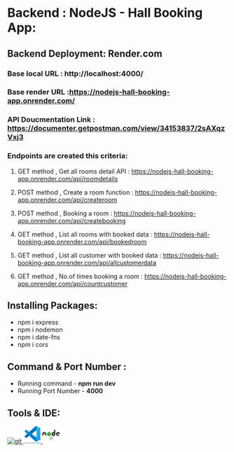 # Backend : NodeJS - Hall Booking App:

## Backend Deployment: Render.com

### Base local URL :  http://localhost:4000/

### Base render URL :https://nodejs-hall-booking-app.onrender.com/

### API Doucmentation Link : https://documenter.getpostman.com/view/34153837/2sAXqzVxj3

### Endpoints are created this criteria:
 
1. GET method , Get all rooms detail API : https://nodejs-hall-booking-app.onrender.com/api/roomdetails

2. POST method , Create a room function : https://nodejs-hall-booking-app.onrender.com/api/createroom

3. POST method , Booking a room : https://nodejs-hall-booking-app.onrender.com/api/createbooking

4. GET method , List all rooms with booked data : https://nodejs-hall-booking-app.onrender.com/api/bookedroom

5. GET method , List all customer with booked data : https://nodejs-hall-booking-app.onrender.com/api/allcustomerdata

6. GET method , No.of times booking a room : https://nodejs-hall-booking-app.onrender.com/api/countcustomer

## Installing Packages:
* npm i express
* npm i nodemon
* npm i date-fns
* npm i cors

## Command & Port Number :
* Running command - **npm run dev**
* Running Port Number - **4000**

## Tools & IDE:
  <a href="https://github.com/Balakrishnan-10/ReactDay-Task-1" target="_blank" rel="noreferrer"> 
  <img src="https://www.vectorlogo.zone/logos/git-scm/git-scm-icon.svg" alt="git" width="40" height="40"/> </a> 
 <a href="https://code.visualstudio.com/docs" target="_blank" rel="noreferrer">
  <img src="https://raw.githubusercontent.com/devicons/devicon/master/icons/vscode/vscode-original-wordmark.svg" alt="vscode" width="40" height="40"/> </a> 
 <a href="https://code.nodejs.com/docs" target="_blank" rel="noreferrer">
  <img src="https://raw.githubusercontent.com/devicons/devicon/master/icons/nodejs/nodejs-original-wordmark.svg" alt="vscode" width="40" height="40"/> </a> 
  
